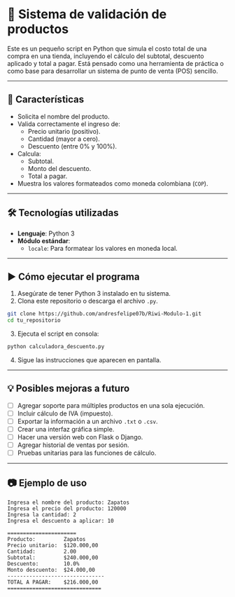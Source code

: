 # 🧮 Sistema de validación de productos

Este es un pequeño script en Python que simula el costo total de una compra en una tienda, incluyendo el cálculo del subtotal, descuento aplicado y total a pagar. Está pensado como una herramienta de práctica o como base para desarrollar un sistema de punto de venta (POS) sencillo.

---

## 📌 Características

- Solicita el nombre del producto.
- Valida correctamente el ingreso de:
  - Precio unitario (positivo).
  - Cantidad (mayor a cero).
  - Descuento (entre 0% y 100%).
- Calcula:
  - Subtotal.
  - Monto del descuento.
  - Total a pagar.
- Muestra los valores formateados como moneda colombiana (`COP`).

---

## 🛠️ Tecnologías utilizadas

- **Lenguaje**: Python 3
- **Módulo estándar**:
  - `locale`: Para formatear los valores en moneda local.

---

## ▶️ Cómo ejecutar el programa

1. Asegúrate de tener Python 3 instalado en tu sistema.
2. Clona este repositorio o descarga el archivo `.py`.

```bash
git clone https://github.com/andresfelipe07b/Riwi-Modulo-1.git
cd tu_repositorio
```

3. Ejecuta el script en consola:

```bash
python calculadora_descuento.py
```

4. Sigue las instrucciones que aparecen en pantalla.

---

## 💡 Posibles mejoras a futuro

- [ ] Agregar soporte para múltiples productos en una sola ejecución.
- [ ] Incluir cálculo de IVA (impuesto).
- [ ] Exportar la información a un archivo `.txt` o `.csv`.
- [ ] Crear una interfaz gráfica simple.
- [ ] Hacer una versión web con Flask o Django.
- [ ] Agregar historial de ventas por sesión.
- [ ] Pruebas unitarias para las funciones de cálculo.

---

## 📷 Ejemplo de uso

```
Ingresa el nombre del producto: Zapatos
Ingresa el precio del producto: 120000
Ingresa la cantidad: 2
Ingresa el descuento a aplicar: 10

======================
Producto:         Zapatos
Precio unitario:  $120.000,00
Cantidad:         2.00
Subtotal:         $240.000,00
Descuento:        10.0%
Monto descuento:  $24.000,00
-------------------------------
TOTAL A PAGAR:    $216.000,00
==============================
```


